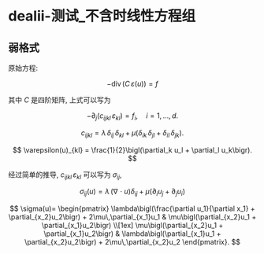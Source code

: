 # dealii-测试_不含时线性方程组

## 弱格式

原始方程:

$$
-\operatorname{div}\bigl(C\,\varepsilon(u)\bigr) = f
$$

其中 $C$ 是四阶矩阵, 上式可以写为

$$
-\partial_j\bigl(c_{ijkl}\,\varepsilon_{kl}\bigr) = f_i,\quad i = 1,\dots,d.
$$

$$
c_{ijkl} = \lambda\,\delta_{ij}\,\delta_{kl} \;+\; \mu\bigl(\delta_{ik}\,\delta_{jl} + \delta_{il}\,\delta_{jk}\bigr).
$$

$$
\varepsilon(u)_{kl} = \frac{1}{2}\bigl(\partial_k u_l + \partial_l u_k\bigr).
$$

经过简单的推导, $c_{ijkl}\,\varepsilon_{kl}$ 可以写为 $\sigma_{ij}$,

$$
\sigma_{ij}(u) = \lambda\,(\nabla\!\cdot u)\delta_{ij} + \mu (\partial_i u_j + \partial_j u_i)
$$

$$
\sigma(u)=
\begin{pmatrix}
\lambda\bigl(\frac{\partial u_1}{\partial x_1} + \partial_{x_2}u_2\bigr) + 2\mu\,\partial_{x_1}u_1
&
\mu\bigl(\partial_{x_2}u_1 + \partial_{x_1}u_2\bigr)
\\[1ex]
\mu\bigl(\partial_{x_2}u_1 + \partial_{x_1}u_2\bigr)
&
\lambda\bigl(\partial_{x_1}u_1 + \partial_{x_2}u_2\bigr) + 2\mu\,\partial_{x_2}u_2
\end{pmatrix}.
$$

<!--stackedit_data:
eyJoaXN0b3J5IjpbLTE5MjQ2NzAzNDksLTEzNjIyMDA5ODddfQ
==
-->